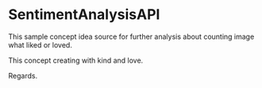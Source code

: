 # SentimentAnalysisAPI

This sample concept idea source for further analysis about counting image what liked or loved. 

This concept creating with kind and love. 

Regards. 
